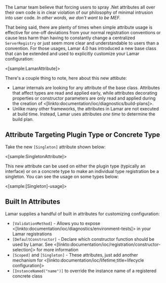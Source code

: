 <!--Title: Using Attributes for Configuration-->

The Lamar team believe that forcing users to spray .Net attributes all over 
their own code is in clear violation of our philosophy of minimal intrusion into user code. _In other words, we don't want to be MEF._

That being said, there are plenty of times when simple attribute usage is effective for one-off deviations from
your normal registration conventions or cause less harm than having to constantly change a centralized `ServerRegistry` or
just seem more clear and understandable to users than a convention. For those usages, Lamar 4.0 has introduced a
new base class that can be extended and used to explicitly customize your Lamar configuration:

<[sample:LamarAttribute]>

There's a couple thing to note, here about this new attibute:

* Lamar internals are looking for any attribute of the base class. Attributes that affect types are read and applied early, 
  while attributes decorating properties or constructor parameters are only read and applied during the creation of <[linkto:documentation/ioc/diagnostics/build-plans]>.
* Unlike many other frameworks, the attributes in Lamar are not executed at build time. Instead, Lamar uses attributes *one time*
  to determine the build plan. 

## Attribute Targeting Plugin Type or Concrete Type

Take the new `[Singleton]` attribute shown below:

<[sample:SingletonAttribute]>

This new attribute can be used on either the plugin type (typically an interface) or on a concrete type
to make an individual type registration be a singleton. You can see the usage on some types below:

<[sample:[Singleton]-usage]>




## Built In Attributes

Lamar supplies a handful of built in attributes for customizing configuration:

 * `[ValidationMethod]` - Allows you to expose <[linkto:documentation/ioc/diagnostics/environment-tests]> in your Lamar registrations
 * `[DefaultConstructor]` - Declare which constructor function should be used by Lamar. See <[linkto:documentation/ioc/registration/constructor-selection]> for more information
 * `[Scoped]` and `[Singleton]` - These attributes, just add another mechanism for <[linkto:documentation/ioc/lifetime;title=lifecycle configuration]>
 * `[InstanceNamed("name")]` to override the instance name of a registered concrete class
